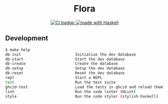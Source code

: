 <h1 align="center"> Flora </h1>

<p align="center">
<a href="https://github.com/flora-pm/flora-server/actions">
  <img src="https://img.shields.io/github/workflow/status/flora-pm/flora-server/CI?style=flat-square" alt="CI badge" />
</a>
<a href="https://haskell.org">
  <img src="https://img.shields.io/badge/Made%20in-Haskell-%235e5086?logo=haskell&style=flat-square" alt="made with Haskell"/>
</a>
</p>

## Development

```bash
$ make help
db-init                        Initialize the dev database
db-start                       Start the dev database
db-create                      Create the database
db-setup                       Setup the dev database
db-reset                       Reset the dev database
repl                           Start a REPL
test                           Run the test suite
ghcid-test                     Load the tests in ghcid and reload them on file change
lint                           Run the code linter (HLint)
style                          Run the code styler (stylish-haskell)
```
